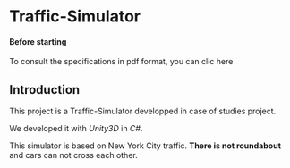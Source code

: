 # Traffic-Simulator

#### Before starting 

To consult the specifications in pdf format, you can clic here

## Introduction

This project is a Traffic-Simulator developped in case of studies project.

We developed it with *Unity3D* in *C#*.

This simulator is based on New York City traffic. **There is not roundabout** and cars can not cross each other.
